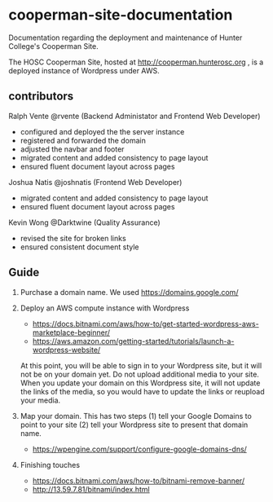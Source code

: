 # cooperman-site-documentation
Documentation regarding the deployment and maintenance of Hunter College's Cooperman Site.

The HOSC Cooperman Site, hosted at http://cooperman.hunterosc.org , is a deployed instance of Wordpress under AWS.

## contributors 

Ralph Vente @rvente (Backend Administator and Frontend Web Developer)
* configured and deployed the the server instance
* registered and forwarded the domain
* adjusted the navbar and footer
* migrated content and added consistency to page layout
* ensured fluent document layout across pages

Joshua Natis @joshnatis (Frontend Web Developer)
* migrated content and added consistency to page layout
* ensured fluent document layout across pages

Kevin Wong @Darktwine (Quality Assurance)
* revised the site for broken links
* ensured consistent document style

## Guide

1. Purchase a domain name. We used https://domains.google.com/

2. Deploy an AWS compute instance with Wordpress
   * https://docs.bitnami.com/aws/how-to/get-started-wordpress-aws-marketplace-beginner/
   * https://aws.amazon.com/getting-started/tutorials/launch-a-wordpress-website/
   
   At this point, you will be able to sign in to your Wordpress site, but it will not be on your domain yet. Do not upload additional media to your site. When you update your domain on this Wordpress site, it will not update the links of the media, so you would have to update the links or reupload your media. 

3. Map your domain. This has two steps (1) tell your Google Domains to point to your site (2) tell your Wordpress site to present that domain name.
   * https://wpengine.com/support/configure-google-domains-dns/
   
4. Finishing touches
   * https://docs.bitnami.com/aws/how-to/bitnami-remove-banner/
   * http://13.59.7.81/bitnami/index.html
